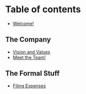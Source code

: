 # Table of contents

* [Welcome!](README.md)

## The Company

* [Vision and Values](the-company/vision-and-values.md)
* [Meet the Team!](the-company/meet-the-team.md)

## The Formal Stuff

* [Filing Expenses](the-formal-stuff/filing-expenses.md)
